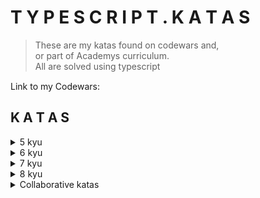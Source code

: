 # T Y P E S C R I P T .  K A T A S
>These are my katas found on codewars and,  
or part of Academys curriculum.  
All are solved using typescript  


Link to my Codewars: [<img src="https://docs.codewars.com/logo.svg" height=15>](https://www.codewars.com/users/alessiasHUB/)

## K A T A S
<details>
<summary>5 kyu</summary>

##### [5 kyu folder](src/5kyu/) 
[hex string to RGB](src/5kyu/hex-string-to-RGB.ts)
[valid parentheses](src/5kyu/valid-parentheses.ts)
[tic tac toe](src/5kyu/tic-tac-toe.ts)
[beeramid](src/5kyu/beeramid.ts)
[simple assembler interpreter](src/5kyu/simple-assembler-interpreter.ts)  
[partition](src/5kyu/partition.ts)
</details>  

<details>
<summary>6 kyu</summary>

##### [6 kyu folder](src/6kyu/)  
[get most common letters](src/6kyu/get-most-common-letters.ts)
[is anagram](src/6kyu/is-anagram.ts)
[break camelCase](src/6kyu/break-camelCase.ts)  
[split list odd even](src/6kyu/split-list-odd-even.ts)  
[reverse object keys](src/6kyu/reverse-object-keys.ts)
</details>  

<details>
<summary>7 kyu</summary>

##### [7kyu folder](src/7kyu/)  
[count occurences letter](src/7kyu/count-occurences-letter.ts)
[x marks the spot](src/7kyu/x-marks-the-spot.ts)  
[you're a square](src/7kyu/youre-a-square.ts)  
[count divisions](src/7kyu/count-divisions.ts)
[key value object](src/7kyu/key-value-object.ts)
</details>  

<details>
<summary>8 kyu</summary>

##### [8 kyu folder](src/8kyu/)  
[negative array](src/8kyu/negative-array.ts) 
[print object keys](src/8kyu/print-object-keys.ts)  
</details>  

<details>
<summary>Collaborative katas</summary>

[filter](https://github.com/syndercres/map-kata/blob/main/src/filter.ts)
</details>  